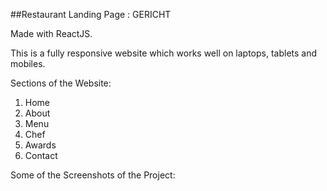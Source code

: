 ##Restaurant Landing Page : GERICHT

Made with ReactJS. 

This is a fully responsive website which works well on laptops, tablets and mobiles.


Sections of the Website:
1. Home
2. About
3. Menu
4. Chef
5. Awards
6. Contact

Some of the Screenshots of the Project:
